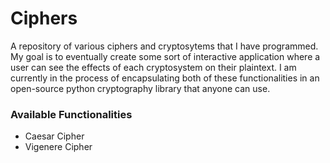 # Ciphers
A repository of various ciphers and cryptosytems that I have programmed. My goal is to eventually create some sort of interactive application where a user can see the effects of each cryptosystem on their plaintext. I am currently in the process of encapsulating both of these functionalities in an open-source python cryptography library that anyone can use. 

### Available Functionalities
  - Caesar Cipher
  - Vigenere Cipher
  
